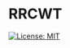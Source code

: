 # RRCWT
[![License: MIT](https://img.shields.io/badge/License-MIT-yellow.svg)](https://github.com/groupylang/RRCWT/blob/master/LICENSE)
